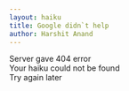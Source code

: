 ```yaml
---
layout: haiku
title: Google didn`t help
author: Harshit Anand
---
```


Server gave 404 error<br>
Your haiku could not be found<br>
Try again later<br>